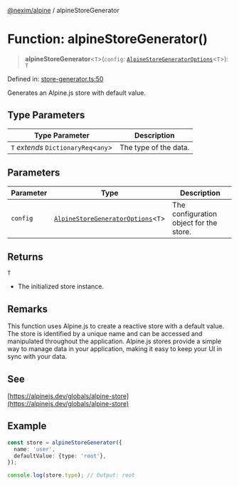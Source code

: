[@nexim/alpine](../README.md) / alpineStoreGenerator

# Function: alpineStoreGenerator()

> **alpineStoreGenerator**\<`T`\>(`config`: [`AlpineStoreGeneratorOptions`](../type-aliases/AlpineStoreGeneratorOptions.md)\<`T`\>): `T`

Defined in: [store-generator.ts:50](https://github.com/the-nexim/nanolib/blob/8cd0e8c8dba849aba4b329ce483b771961c07a60/packages/alpine/src/store/store-generator.ts#L50)

Generates an Alpine.js store with default value.

## Type Parameters

| Type Parameter                         | Description           |
| -------------------------------------- | --------------------- |
| `T` _extends_ `DictionaryReq`\<`any`\> | The type of the data. |

## Parameters

| Parameter | Type                                                                                   | Description                             |
| --------- | -------------------------------------------------------------------------------------- | --------------------------------------- |
| `config`  | [`AlpineStoreGeneratorOptions`](../type-aliases/AlpineStoreGeneratorOptions.md)\<`T`\> | The configuration object for the store. |

## Returns

`T`

- The initialized store instance.

## Remarks

This function uses Alpine.js to create a reactive store with a default value.
The store is identified by a unique name and can be accessed and manipulated
throughout the application. Alpine.js stores provide a simple way to manage
data in your application, making it easy to keep your UI in sync with your data.

## See

[https://alpinejs.dev/globals/alpine-store](https://alpinejs.dev/globals/alpine-store)

## Example

```ts
const store = alpineStoreGenerator({
  name: 'user',
  defaultValue: {type: 'root'},
});

console.log(store.type); // Output: root
```

